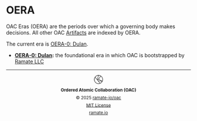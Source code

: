 # OERA
OAC Eras (OERA) are the periods over which a governing body makes decisions. All other OAC [Artifacts](../oglo/oera-000-000-000-dulan/oglo-000-000-000-artifact/README.md) are indexed by OERA.

The current era is [OERA-0: Dulan](./oera-000-000-000-dulan/README.md).

- **[OERA-0: Dulan](./oera-000-000-000-dulan/README.md):** the foundational era in which OAC is bootstrapped by [Ramate LLC](https://www.ramate.io)

<!--OAC FOOTER: DO NOT REMOVE THIS LINE-->
---

<div align="center">
  <a href="https://github.com/ramate-io/oac">
    <picture>
      <source srcset="/assets/oac-inverted-transparent.png" media="(prefers-color-scheme: dark)">
      <img height="24" src="/assets/oac-transparent.png" alt="OAC"/>
    </picture>
  </a>
  <br/>
  <sub>
    <b>Ordered Atomic Collaboration (OAC)</b>
    <br/>
    &copy; 2025 <a href="https://github.com/ramate-io/oac">ramate-io/oac</a>
    <br/>
    <a href="https://github.com/ramate-io/oac/blob/main/LICENSE">MIT License</a>
    <br/>
    <a href="https://www.ramate.io">ramate.io</a>
  </sub>
</div>
<!--START OAC INDEX: DO NOT REMOVE THIS LINE -->
<!--END OAC INDEX: DO NOT REMOVE THIS LINE -->
